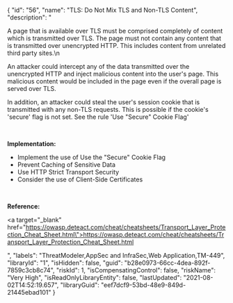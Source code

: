 {
  "id": "56",
  "name": "TLS: Do Not Mix TLS and Non-TLS Content",
  "description": "<p>A page that is available over TLS must be comprised completely of content which is transmitted over TLS. The page must not contain any content that is transmitted over unencrypted HTTP. This includes content from unrelated third party sites.\n</p><p>An attacker could intercept any of the data transmitted over the unencrypted HTTP and inject malicious content into the user's page. This malicious content would be included in the page even if the overall page is served over TLS. </p><p>In addition, an attacker could steal the user's session cookie that is transmitted with any non-TLS requests. This is possible if the cookie's 'secure' flag is not set. See the rule 'Use &quot;Secure&quot; Cookie Flag'</p><p><br /></p><p><b>Implementation:</b></p><ul><li>Implement the use of Use the &quot;Secure&quot; Cookie Flag</li><li>Prevent Caching of Sensitive Data</li><li>Use HTTP Strict Transport Security</li><li>Consider the use of Client-Side Certificates</li></ul><p><br /></p><p><b>Reference:</b></p><p><a target=\"_blank\" href=\"https://owasp.deteact.com/cheat/cheatsheets/Transport_Layer_Protection_Cheat_Sheet.html\">https://owasp.deteact.com/cheat/cheatsheets/Transport_Layer_Protection_Cheat_Sheet.html</a></p>",
  "labels": "ThreatModeler,AppSec and InfraSec,Web Application,TM-449",
  "libraryId": "1",
  "isHidden": false,
  "guid": "b28e0973-66cc-4dea-892f-7859c3cb8c74",
  "riskId": 1,
  "isCompensatingControl": false,
  "riskName": "Very High",
  "isReadOnlyLibraryEntity": false,
  "lastUpdated": "2021-08-02T14:52:19.657",
  "libraryGuid": "eef7dcf9-53bd-48e9-849d-21445ebad101"
}